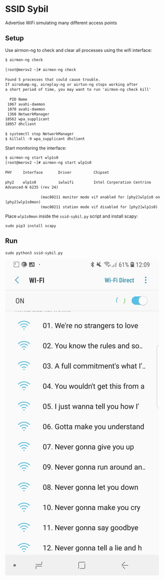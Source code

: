# SSID Sybil

Advertise WiFi simulating many different access points

## Setup

Use airmon-ng to check and clear all processes using the wifi interface:

```
$ airmon-ng check

[root@merov2 ~]# airmon-ng check

Found 5 processes that could cause trouble.
If airodump-ng, aireplay-ng or airtun-ng stops working after
a short period of time, you may want to run 'airmon-ng check kill'

  PID Name
 1067 avahi-daemon
 1070 avahi-daemon
 1368 NetworkManager
18562 wpa_supplicant
18957 dhclient

$ systemctl stop NetworkManager
$ killall -9 wpa_supplicant dhclient
```

Start monitoring the interface:

```
$ airmon-ng start wlp1s0
[root@merov2 ~]# airmon-ng start wlp1s0

PHY     Interface       Driver          Chipset

phy2    wlp1s0          iwlwifi         Intel Corporation Centrino Advanced-N 6235 (rev 24)

                (mac80211 monitor mode vif enabled for [phy2]wlp1s0 on [phy2]wlp1s0mon)
                (mac80211 station mode vif disabled for [phy2]wlp1s0)

```

Place `wlp1s0mon` inside the `ssid-sybil.py` script and install scapy:


```
sudo pip3 install scapy
```


## Run

```
sudo python3 ssid-sybil.py
```

![Example of WiFi scan from an Android phone](/example.jpeg)
